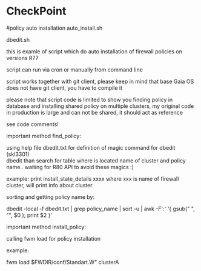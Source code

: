 # CheckPoint 

#policy auto installation
auto_install.sh

dbedit.sh

this is examle of script which do auto installation of firewall policies on versions R77

script can run via cron or manually from command line

script works together with git client, please keep in mind that base Gaia OS does not have git client, you have to compile it

please note that script code is limited to show you finding policy in database and installing shared policy on multiple clusters, my original code in production is large and can not be shared, it should act as reference

see code comments!

important method find_policy:
 
using help file dbedit.txt for definition of magic command for dbedit (skI3301)  
dbedit than search for table where is located name of cluster and policy name.. waiting for R80 API to avoid these magics :) 

example: 
print install_state_details xxxx        where xxx is name of firewall cluster, will print info about cluster

sorting and getting policy name by:

dbedit -local -f dbedit.txt | grep policy_name | sort -u | awk -F':' '{ gsub(" ", "", $0 ); print $2 }'



important method install_policy:

calling fwm load for policy installation 

example:

fwm load $FWDIR/conf/Standart.W" clusterA

